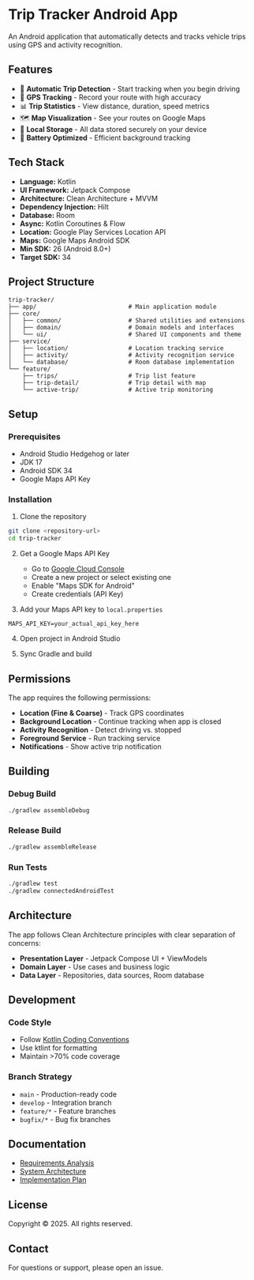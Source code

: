 # Trip Tracker Android App

An Android application that automatically detects and tracks vehicle trips using GPS and activity recognition.

## Features

- 🚗 **Automatic Trip Detection** - Start tracking when you begin driving
- 📍 **GPS Tracking** - Record your route with high accuracy
- 📊 **Trip Statistics** - View distance, duration, speed metrics
- 🗺️ **Map Visualization** - See your routes on Google Maps
- 💾 **Local Storage** - All data stored securely on your device
- 🔋 **Battery Optimized** - Efficient background tracking

## Tech Stack

- **Language:** Kotlin
- **UI Framework:** Jetpack Compose
- **Architecture:** Clean Architecture + MVVM
- **Dependency Injection:** Hilt
- **Database:** Room
- **Async:** Kotlin Coroutines & Flow
- **Location:** Google Play Services Location API
- **Maps:** Google Maps Android SDK
- **Min SDK:** 26 (Android 8.0+)
- **Target SDK:** 34

## Project Structure

```
trip-tracker/
├── app/                          # Main application module
├── core/
│   ├── common/                   # Shared utilities and extensions
│   ├── domain/                   # Domain models and interfaces
│   └── ui/                       # Shared UI components and theme
├── service/
│   ├── location/                 # Location tracking service
│   ├── activity/                 # Activity recognition service
│   └── database/                 # Room database implementation
└── feature/
    ├── trips/                    # Trip list feature
    ├── trip-detail/              # Trip detail with map
    └── active-trip/              # Active trip monitoring
```

## Setup

### Prerequisites

- Android Studio Hedgehog or later
- JDK 17
- Android SDK 34
- Google Maps API Key

### Installation

1. Clone the repository
```bash
git clone <repository-url>
cd trip-tracker
```

2. Get a Google Maps API Key
   - Go to [Google Cloud Console](https://console.cloud.google.com/)
   - Create a new project or select existing one
   - Enable "Maps SDK for Android"
   - Create credentials (API Key)

3. Add your Maps API key to `local.properties`
```properties
MAPS_API_KEY=your_actual_api_key_here
```

4. Open project in Android Studio

5. Sync Gradle and build

## Permissions

The app requires the following permissions:

- **Location (Fine & Coarse)** - Track GPS coordinates
- **Background Location** - Continue tracking when app is closed
- **Activity Recognition** - Detect driving vs. stopped
- **Foreground Service** - Run tracking service
- **Notifications** - Show active trip notification

## Building

### Debug Build
```bash
./gradlew assembleDebug
```

### Release Build
```bash
./gradlew assembleRelease
```

### Run Tests
```bash
./gradlew test
./gradlew connectedAndroidTest
```

## Architecture

The app follows Clean Architecture principles with clear separation of concerns:

- **Presentation Layer** - Jetpack Compose UI + ViewModels
- **Domain Layer** - Use cases and business logic
- **Data Layer** - Repositories, data sources, Room database

## Development

### Code Style
- Follow [Kotlin Coding Conventions](https://kotlinlang.org/docs/coding-conventions.html)
- Use ktlint for formatting
- Maintain >70% code coverage

### Branch Strategy
- `main` - Production-ready code
- `develop` - Integration branch
- `feature/*` - Feature branches
- `bugfix/*` - Bug fix branches

## Documentation

- [Requirements Analysis](../trip-tracker-docs/01-requirements-analysis.md)
- [System Architecture](../trip-tracker-docs/02-system-architecture.md)
- [Implementation Plan](../trip-tracker-docs/03-implementation-plan.md)

## License

Copyright © 2025. All rights reserved.

## Contact

For questions or support, please open an issue.
